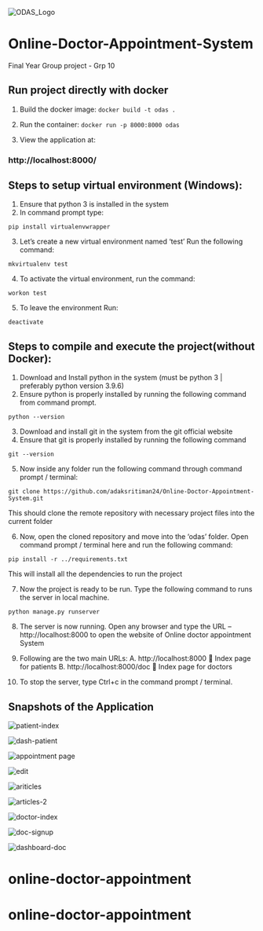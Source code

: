 ![ODAS_Logo](https://user-images.githubusercontent.com/53531220/177011310-605f319d-88df-4236-be1a-4de516525529.png)

# Online-Doctor-Appointment-System
Final Year Group project - Grp 10

## Run project directly with docker
1. Build the docker image: 
`docker build -t odas .`

2. Run the container:
`docker run -p 8000:8000 odas`

3. View the application at:
### http://localhost:8000/

## Steps to setup virtual environment (Windows):
1. Ensure that python 3 is installed in the system
2. In command prompt type:

`pip install virtualenvwrapper`

3. Let’s create a new virtual environment named ‘test’
Run the following command:

`mkvirtualenv test`

4. To activate the virtual environment, run the command:

`workon test`

5. To leave the environment
Run:

`deactivate`

## Steps to compile and execute the project(without Docker):

1. Download and Install python in the system (must be python 3 | preferably python version 3.9.6)
2. Ensure python is properly installed by running the following command from command prompt.

`python --version`

3. Download and install git in the system from the git official website
4. Ensure that git is properly installed by running the following command

`git --version`

5. Now inside any folder run the following command through command prompt / terminal:

`git clone https://github.com/adaksritiman24/Online-Doctor-Appointment-System.git`

This should clone the remote repository with necessary project files into the current folder

6. Now, open the cloned repository and move into the ‘odas’ folder. Open command prompt / terminal here and run the following command: 

`pip install -r ../requirements.txt`

This will install all the dependencies to run the project

7. Now the project is ready to be run. Type the following command to runs the server in local machine.

`python manage.py runserver`

8. The server is now running. Open any browser and type the URL – http://localhost:8000
to open the website of Online doctor appointment System 

9.  Following are the two main URLs:
A. http://localhost:8000   Index page for patients 
B. http://localhost:8000/doc  Index page for doctors

10. To stop the server, type Ctrl+c in the command prompt / terminal.


## Snapshots of the Application

![patient-index](https://user-images.githubusercontent.com/53531220/177011011-d00b26b3-f3e8-4698-8a66-e0cfb34565b3.JPG)

![dash-patient](https://user-images.githubusercontent.com/53531220/177011017-d0405be9-a414-47ee-8973-65ed1b088f1f.JPG)

![appointment page](https://user-images.githubusercontent.com/53531220/177011012-493ed2ae-d28f-4ca3-b817-a39317a1734d.JPG)

![edit](https://user-images.githubusercontent.com/53531220/177011023-e0e410e5-d575-4f5f-926f-71be5153cf90.JPG)

![ariticles](https://user-images.githubusercontent.com/53531220/177011013-1be5ab8b-2947-4c1b-8e20-92fe76c2b10e.JPG)

![articles-2](https://user-images.githubusercontent.com/53531220/177011015-62481aa1-546f-41e9-97bb-652290894b9e.JPG)

![doctor-index](https://user-images.githubusercontent.com/53531220/177011021-f7a9e619-c56c-41f6-a83f-c32f4849cd30.JPG)

![doc-signup](https://user-images.githubusercontent.com/53531220/177011019-1fbc00ab-fbe6-4033-9112-38397c296f61.JPG)

![dashboard-doc](https://user-images.githubusercontent.com/53531220/177011016-7088bf54-dcc6-4a81-8dda-db999291a9bd.JPG)

# online-doctor-appointment
# online-doctor-appointment
